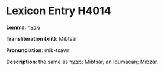 # Lexicon Entry H4014

**Lemma**: מִבְצָר

**Transliteration (xlit)**: Mibtsâr

**Pronunciation**: mib-tsawr'

**Description**:
the same as מִבְצָר; Mibtsar, an Idumaean; Mibzar.
